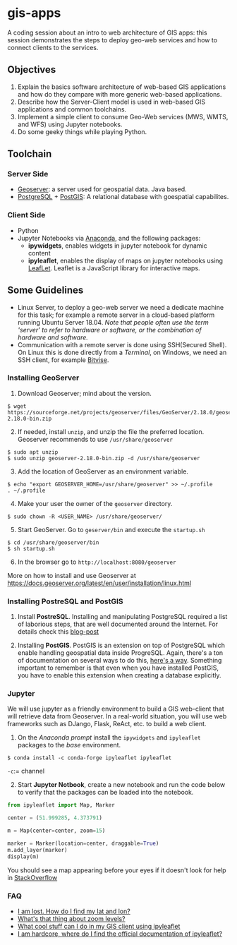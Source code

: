 # gis-apps

A coding session about an intro to web architecture of GIS apps: this session demonstrates the steps to deploy geo-web services and how to connect clients to the services. 


## Objectives

1. Explain the basics software architecture of web-based GIS applications and how do they compare with more generic web-based applications.
2. Describe how the Server-Client model is used in web-based GIS applications and common toolchains.
3. Implement a simple client to consume Geo-Web services (MWS, WMTS, and WFS) using Jupyter notebooks.
4. Do some geeky things while playing Python.


## Toolchain

### Server Side

* [Geoserver](http://geoserver.org/): a server used for geospatial data. Java based.
* [PostgreSQL](https://www.postgresql.org/) + [PostGIS](https://postgis.net/): A relational database with goespatial capabilites.


### Client Side

* Python
* Jupyter Notebooks via [Anaconda](https://www.anaconda.com/), and the following packages:
    * **ipywidgets**, enables widgets in jupyter notebook for dynamic content
    * **ipyleaflet**, enables the display of maps on jupyter notebooks using [LeafLet](https://leafletjs.com/). Leaflet is a  JavaScript library for interactive maps.


## Some Guidelines

* Linux Server, to deploy a geo-web server we need a dedicate machine for this task; for example a remote server in a cloud-based platform running Ubuntu Server 18.04. *Note that people often use the term 'server' to refer to hardware or software, or the combination of hardware and software.*
* Communication with a remote server is done using SSH(Secured Shell). On Linux this is done directly from a *Terminal*, on Windows, we need an SSH client, for example [Bitvise](https://www.bitvise.com/ssh-client). 

### Installing GeoServer

1. Download Geoserver; mind about the version.

```shell
$ wget https://sourceforge.net/projects/geoserver/files/GeoServer/2.18.0/geoserver-2.18.0-bin.zip
```

2.  If needed, install `unzip`, and unzip the file the preferred location. Geoserver recommends to use `/usr/share/geoserver`

```shell
$ sudo apt unzip
$ sudo unzip geoserver-2.18.0-bin.zip -d /usr/share/geoserver
```

3. Add the location of GeoServer as an environment variable.

```shell
$ echo "export GEOSERVER_HOME=/usr/share/geoserver" >> ~/.profile
. ~/.profile
```
4. Make your user the owner of the `geoserver` directory. 

```shell
$ sudo chown -R <USER_NAME> /usr/share/geoserver/
```

5. Start GeoServer. Go to `geserver/bin` and execute the `startup.sh`

```shell
$ cd /usr/share/geoserver/bin
$ sh startup.sh
```

6.  In the browser go to `http://localhost:8080/geoserver`


More on how to install and use Geoserver at https://docs.geoserver.org/latest/en/user/installation/linux.html

### Installing PostreSQL and PostGIS

1. Install **PostreSQL**. Installing and manipulating PostgreSQL required a list of laborious steps, that are well documented around the Internet. For details check this [blog-post](https://www.digitalocean.com/community/tutorials/how-to-install-and-use-postgresql-on-ubuntu-18-04)

2. Installing **PostGIS**. PostGIS is an extension on top of PostgreSQL which enable handling geospatial data inside ProgreSQL. Again, there's a ton of documentation on several ways to do this, [here's a way](https://computingforgeeks.com/how-to-install-postgis-on-ubuntu-debian/). Something important to remember is that even when you have installed PostGIS, you have to enable this extension when creating a database explicitly. 


### Jupyter

We will use jupyter as a friendly environment to build a GIS web-client that will retrieve data from Geoserver. In a real-world situation, you will use web frameworks such as DJango, Flask, ReAct, etc. to build a web client.

1. On the *Anaconda prompt* install the `ipywidgets` and `ipyleaflet` packages to the *base* environment. 

```shell
$ conda install -c conda-forge ipyleaflet ipyleaflet
```

`-c`:= channel

2. Start **Jupyter Notbook**, create a new notebook and run the code below to verify that the packages can be loaded into the notebook.

```python
from ipyleaflet import Map, Marker

center = (51.999285, 4.373791)

m = Map(center=center, zoom=15)

marker = Marker(location=center, draggable=True)
m.add_layer(marker)
display(m)
```
You should see a map appearing before your eyes if it doesn't look for help in [StackOverflow](https://stackoverflow.com/questions)


### FAQ

* [I am lost. How do I find my lat and lon?](https://www.latlong.net/)
* [What's that thing about zoom levels?](https://leafletjs.com/examples/zoom-levels/)
* [What cool stuff can I do in my GIS client using ipyleaflet](https://blog.jupyter.org/interactive-gis-in-jupyter-with-ipyleaflet-52f9657fa7a)
* [I am hardcore, where do I find the official documentation of ipyleaflet?](https://ipyleaflet.readthedocs.io/en/latest/)


